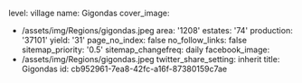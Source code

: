 level: village
name: Gigondas
cover_image:
  - /assets/img/Regions/gigondas.jpeg
area: '1208'
estates: '74'
production: '37101'
yield: '31'
page_no_index: false
no_follow_links: false
sitemap_priority: '0.5'
sitemap_changefreq: daily
facebook_image:
  - /assets/img/Regions/gigondas.jpeg
twitter_share_setting: inherit
title: Gigondas
id: cb952961-7ea8-42fc-a16f-87380159c7ae
